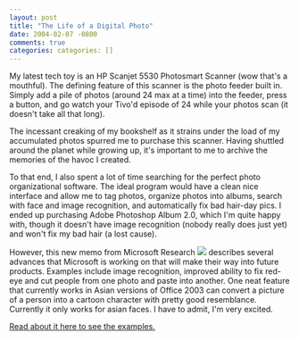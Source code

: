 ```yaml
---
layout: post
title: "The Life of a Digital Photo"
date: 2004-02-07 -0800
comments: true
categories: categories: []
---
```

My latest tech toy is an HP Scanjet 5530 Photosmart Scanner (wow that's
a mouthful). The defining feature of this scanner is the photo feeder
built in. Simply add a pile of photos (around 24 max at a time) into the
feeder, press a button, and go watch your Tivo'd episode of 24 while
your photos scan (it doesn't take all that long).

The incessant creaking of my bookshelf as it strains under the load of
my accumulated photos spurred me to purchase this scanner. Having
shuttled around the planet while growing up, it's important to me to
archive the memories of the havoc I created.

To that end, I also spent a lot of time searching for the perfect photo
organizational software. The ideal program would have a clean nice
interface and allow me to tag photos, organize photos into albums,
search with face and image recognition, and automatically fix bad
hair-day pics. I ended up purchasing Adobe Photoshop Album 2.0, which
I'm quite happy with, though it doesn't have image recognition (nobody
really does just yet) and won't fix my bad hair (a lost cause).

However, this new memo from Microsoft Research
![](/images/MicrosoftResearch.GIF) describes several advances that
Microsoft is working on that will make their way into future products.
Examples include image recognition, improved ability to fix red-eye and
cut people from one photo and paste into another. One neat feature that
currently works in Asian versions of Office 2003 can convert a picture
of a person into a cartoon character with pretty good resemblance.
Currently it only works for asian faces. I have to admit, I'm very
excited.

[Read about it here to see the
examples.](http://research.microsoft.com/printArticle.aspx?id=605)

